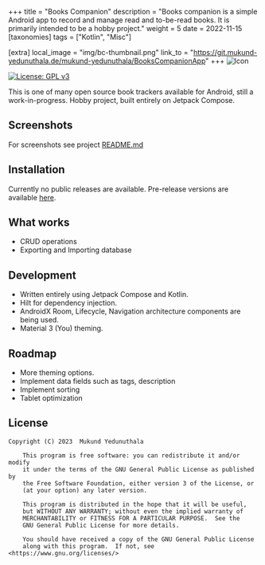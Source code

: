 +++
title = "Books Companion"
description = "Books companion is a simple Android app to record and manage read and to-be-read books. It is primarily intended to be a hobby project."
weight = 5
date = 2022-11-15
[taxonomies]
tags = ["Kotlin", "Misc"]

[extra]
local_image = "img/bc-thumbnail.png"
link_to = "https://git.mukund-yedunuthala.de/mukund-yedunuthala/BooksCompanionApp" 
+++
![Icon](https://git.mukund-yedunuthala.de/mukund-yedunuthala/BooksCompanionApp/raw/master/app/src/main/ic_launcher-playstore.png)

[![License: GPL v3](https://img.shields.io/badge/License-GPL%20v3-blue.svg)](https://www.gnu.org/licenses/gpl-3.0.html)

This is one of many open source book trackers available for Android, still a work-in-progress. Hobby project, built entirely on Jetpack Compose.

## Screenshots
For screenshots see project [README.md](https://git.mukund-yedunuthala.de/mukund-yedunuthala/BooksCompanionApp)

## Installation

Currently no public releases are available. Pre-release versions are available [here](https://github.com/mukund-yedunuthala/BooksCompanionApp/releases).

## What works
- CRUD operations
- Exporting and Importing database

## Development
- Written entirely using Jetpack Compose and Kotlin.
- Hilt for dependency injection.
- AndroidX Room, Lifecycle, Navigation architecture components are being used.
- Material 3 (You) theming.

## Roadmap
- More theming options.
- Implement data fields such as tags, description
- Implement sorting
- Tablet optimization
## License
``` 
Copyright (C) 2023  Mukund Yedunuthala

    This program is free software: you can redistribute it and/or modify
    it under the terms of the GNU General Public License as published by
    the Free Software Foundation, either version 3 of the License, or
    (at your option) any later version.

    This program is distributed in the hope that it will be useful,
    but WITHOUT ANY WARRANTY; without even the implied warranty of
    MERCHANTABILITY or FITNESS FOR A PARTICULAR PURPOSE.  See the
    GNU General Public License for more details.

    You should have received a copy of the GNU General Public License
    along with this program.  If not, see <https://www.gnu.org/licenses/>
